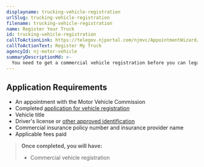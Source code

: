 ```yaml
---
displayname: trucking-vehicle-registration
urlSlug: trucking-vehicle-registration
filename: trucking-vehicle-registration
name: Register Your Truck
id: trucking-vehicle-registration
callToActionLink: https://telegov.njportal.com/njmvc/AppointmentWizard/8
callToActionText: Register My Truck
agencyId: nj-motor-vehicle
summaryDescriptionMd: >-
  You need to get a commercial vehicle registration before you can legally operate your business.
---
```


## Application Requirements

- An appointment with the Motor Vehicle Commission
- Completed [application for vehicle registration](https://www.nj.gov/mvc/pdf/vehicles/BA-49.pdf)
- Vehicle title
- Driver's license or [other approved identification](https://www.nj.gov/mvc/pdf/license/Standard_License_Sheet_Engl.pdf)
- Commercial insurance policy number and insurance provider name
- Applicable fees paid

> **Once completed, you will have:**
>
> - Commercial vehicle registration
